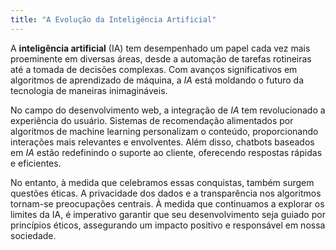```yaml
---
title: "A Evolução da Inteligência Artificial"
---
```


A **inteligência artificial** (IA) tem desempenhado um papel cada vez mais proeminente em diversas áreas, desde a automação de tarefas rotineiras até a tomada de decisões complexas. Com avanços significativos em algoritmos de aprendizado de máquina, a _IA_ está moldando o futuro da tecnologia de maneiras inimagináveis.

No campo do desenvolvimento web, a integração de _IA_ tem revolucionado a experiência do usuário. Sistemas de recomendação alimentados por algoritmos de machine learning personalizam o conteúdo, proporcionando interações mais relevantes e envolventes. Além disso, chatbots baseados em _IA_ estão redefinindo o suporte ao cliente, oferecendo respostas rápidas e eficientes.

No entanto, à medida que celebramos essas conquistas, também surgem questões éticas. A privacidade dos dados e a transparência nos algoritmos tornam-se preocupações centrais. À medida que continuamos a explorar os limites da IA, é imperativo garantir que seu desenvolvimento seja guiado por princípios éticos, assegurando um impacto positivo e responsável em nossa sociedade.